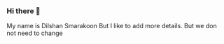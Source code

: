 ### Hi there 👋
My name is Dilshan Smarakoon
But I  like to add more details.
But we don not need to change